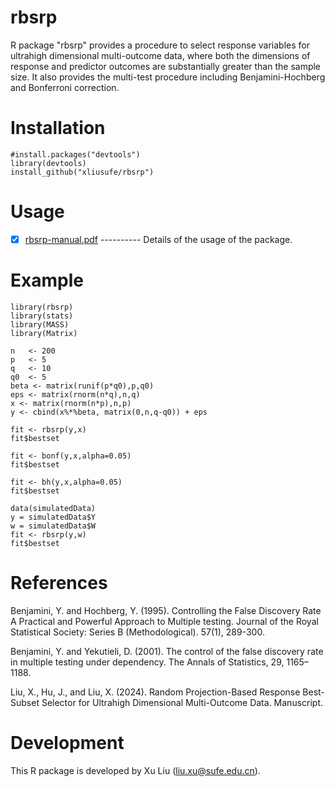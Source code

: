 # rbsrp
R package "rbsrp" provides a procedure to select response variables for ultrahigh dimensional multi-outcome data, where both the dimensions of response and predictor outcomes are substantially greater than the sample size. It also provides the multi-test procedure including Benjamini-Hochberg and Bonferroni correction.

# Installation

    #install.packages("devtools")
    library(devtools)
    install_github("xliusufe/rbsrp")

# Usage

   - [x] [rbsrp-manual.pdf](https://github.com/xliusufe/rbsrp/inst/rbsrp-manual.pdf) ---------- Details of the usage of the package.

# Example
    library(rbsrp)
    library(stats)
    library(MASS)
    library(Matrix)

    n   <- 200
    p   <- 5
    q   <- 10
    q0  <- 5
    beta <- matrix(runif(p*q0),p,q0)
    eps <- matrix(rnorm(n*q),n,q)
    x <- matrix(rnorm(n*p),n,p)
    y <- cbind(x%*%beta, matrix(0,n,q-q0)) + eps

    fit <- rbsrp(y,x)
    fit$bestset

    fit <- bonf(y,x,alpha=0.05)
    fit$bestset

    fit <- bh(y,x,alpha=0.05)
    fit$bestset

    data(simulatedData)
    y = simulatedData$Y
    w = simulatedData$W
    fit <- rbsrp(y,w)
    fit$bestset
    
# References

Benjamini, Y. and Hochberg,  Y. (1995). Controlling the False Discovery Rate A Practical and Powerful Approach to Multiple testing. Journal of the Royal Statistical Society: Series B (Methodological). 57(1), 289-300.

Benjamini, Y. and Yekutieli, D. (2001). The control of the false discovery rate in multiple testing under dependency. The Annals of Statistics, 29, 1165–1188.

Liu, X., Hu, J., and Liu, X. (2024). Random Projection-Based Response Best-Subset Selector for Ultrahigh Dimensional Multi-Outcome Data. Manuscript.

# Development
This R package is developed by Xu Liu (liu.xu@sufe.edu.cn).
